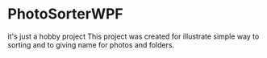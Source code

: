 # PhotoSorterWPF
it's just a hobby project
This project was created for illustrate simple way to sorting and to giving name for photos and folders.
